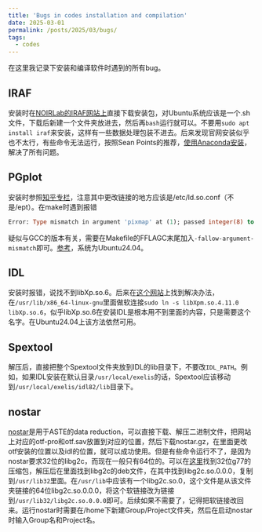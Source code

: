 ```yaml
---
title: 'Bugs in codes installation and compilation'
date: 2025-03-01
permalink: /posts/2025/03/bugs/
tags:
  - codes
---
```


在这里我记录下安装和编译软件时遇到的所有bug。

## IRAF
安装时在[NOIRLab的IRAF网站上](https://iraf.noirlab.edu/)直接下载安装包，对Ubuntu系统应该是一个.sh文件，下载后新建一个文件夹放进去，然后再`bash`运行就可以。不要用`sudo apt install iraf`来安装，这样有一些数据处理包装不进去。后来发现官网安装似乎也不太行，有些命令无法运行，按照Sean Points的推荐，[使用Anaconda安装](https://faculty1.coloradocollege.edu/~sburns/courses/18-19/pc362/Anaconda_IRAF_install.html)，解决了所有问题。

## PGplot
安装时参照[知乎专栏](https://zhuanlan.zhihu.com/p/345035429)，注意其中更改链接的地方应该是/etc/ld.so.conf（不是/ept）。在make时遇到报错
```fortran
Error: Type mismatch in argument 'pixmap' at (1); passed integer(8) to integer(1)
```
疑似与GCC的版本有关，需要在Makefile的FFLAGC末尾加入`-fallow-argument-mismatch`即可。[参考](bugs.debian.org/cgi-bin/bugreport.cgi?bug=966172)，系统为Ubuntu24.04。

## IDL
安装时报错，说找不到libXp.so.6。后来在[这个网站](https://askubuntu.com/questions/944838/libxp-so-6-missing-for-ubuntu-17-04)上找到解决办法，在```/usr/lib/x86_64-linux-gnu```里面做软连接```sudo ln -s libXpm.so.4.11.0 libXp.so.6```，似乎libXp.so.6在安装IDL是根本用不到里面的内容，只是需要这个名字。在Ubuntu24.04上该方法依然可用。

## Spextool
解压后，直接把整个Spextool文件夹放到IDL的lib目录下，不要改```IDL_PATH```。例如，如果IDL安装在默认目录```/usr/local/exelis```的话，Spextool应该移动到```/usr/local/exelis/idl82/lib```目录下。

## nostar
[nostar](https://www.nro.nao.ac.jp/~nro45mrt/html/obs/otf/export-e.html)是用于ASTE的data reduction，可以直接下载、解压二进制文件，把网站上对应的otf-pro和otf.sav放置到对应的位置，然后下载nostar.gz，在里面更改otf安装的位置以及idl的位置，就可以成功使用。但是有些命令运行不了，是因为nostar要求32位的libg2c，而现在一般只有64位的。可以在[这里](http://gnxas.unicam.it/pag_gnxas/gnxas_install_g77lib.html)找到32位g77的压缩包，解压后在里面找到libg2c的deb文件，在其中找到libg2c.so.0.0.0，复制到```/usr/lib32```里面。在```/usr/lib```中应该有一个libg2c.so.0，这个文件是从该文件夹链接的64位libg2c.so.0.0.0，将这个软链接改为链接到```/usr/lib32/libg2c.so.0.0.0```即可。后续如果不需要了，记得把软链接改回来。运行nostar时需要在/home下新建Group/Project文件夹，然后在启动nostar时输入Group名和Project名。

